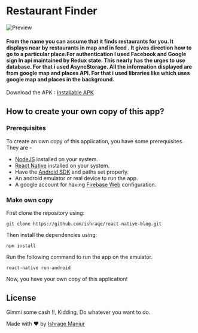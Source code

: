 # Restaurant Finder
![Preview](./src/assets/icon.png)

#### From the name you can assume that it finds restaurants for you. It displays near by restaurants in map and in feed . It gives direction how to go to a particular place.For authentication I used Facebook and Google sign In api maintained by Redux state. This nearly has the urges to use database. For that i used AsyncStorage. All the information displayed are from google map and places API. For that i used libraries like which uses google map and places in the background.

Download the APK : [Installable APK](https://github.com/ishraqe/restaurant/raw/master/apk/app-release.apk)

## How to create your own copy of this app?
### Prerequisites
To create an own copy of this application, you have some prerequisites. They are -

 - [NodeJS](https://nodejs.org/en/) installed on your system.
 - [React Native](https://facebook.github.io/react-native/) installed on your system.
 - Have the [Android SDK](https://developer.android.com/studio/index.html) and paths set properly. 
 - An android emulator or real device to run the app.
 - A google account for having [Firebase Web](https://firebase.google.com/docs/web/setup) configuration.

### Make own copy
First clone the repository using:

    git clone https://github.com/ishraqe/react-native-blog.git

Then install the dependencies using:

    npm install

 Run the following command to run the app on the emulator.

    react-native run-android
Now, you have your own copy of this application!


## License
Gimmi some cash !!, Kidding, Do whatever you want to do.


Made with ♥ by [Ishraqe Manjur](https://twitter.com/ishraqe_manjur)
